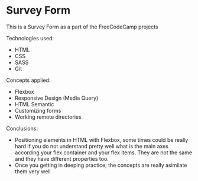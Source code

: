 <h1> Survey Form</h1>

This is a Survey Form as a part of the FreeCodeCamp projects

Technologies used:

- HTML
- CSS
- SASS
- Git

Concepts applied:

- Flexbox
- Responsive Design (Media Query)
- HTML Semantic
- Customizing forms
- Working remote directories

Conclusions:

- Positioning elements in HTML with Flexbox, some times could be really hard if you do not understand pretty well what is the main axes according your flex container and your flex items. They are not the same and they have different properties too.
- Once you getting in deeping practice, the concepts are really asimilate them very well
